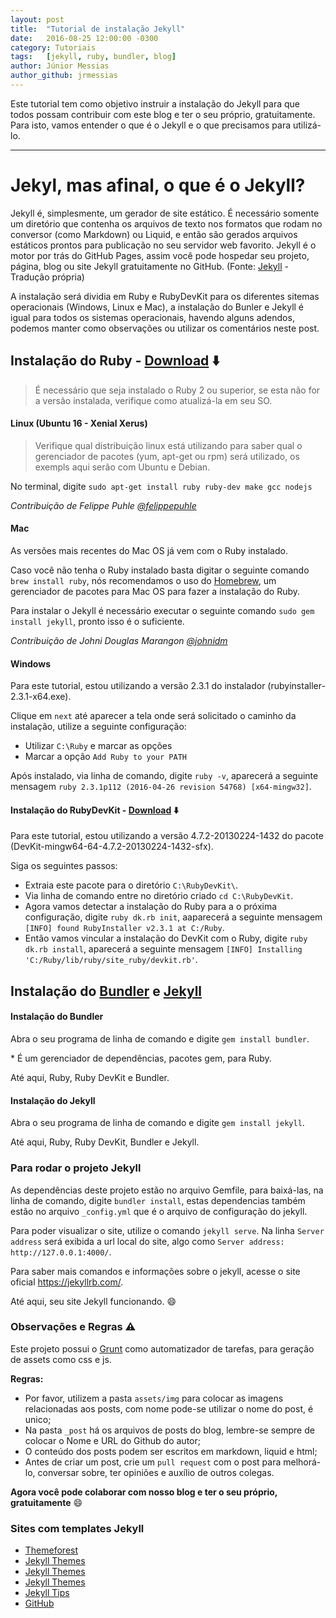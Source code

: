 ```yaml
---
layout: post
title:  "Tutorial de instalação Jekyll"
date:   2016-08-25 12:00:00 -0300
category: Tutoriais
tags:	[jekyll, ruby, bundler, blog]
author: Júnior Messias
author_github: jrmessias
---
```


Este tutorial tem como objetivo instruir a instalação do Jekyll para que todos possam contribuir com este blog e ter o seu próprio, gratuitamente. Para isto, vamos entender o que é o Jekyll e o que precisamos para utilizá-lo.

____

# Jekyl, mas afinal, o que é o Jekyll?

Jekyll é, simplesmente, um gerador de site estático. É necessário somente um diretório que contenha os arquivos de texto nos formatos que rodam no conversor (como Markdown) ou Liquid, e então são gerados arquivos estáticos prontos para publicação no seu servidor web favorito. Jekyll é o motor por trás do GitHub Pages, assim você pode hospedar seu projeto, página, blog ou site Jekyll gratuitamente no GitHub. (Fonte: [Jekyll](https://jekyllrb.com/docs/home/) - Tradução própria)

A instalação será dividia em Ruby e RubyDevKit para os diferentes sitemas operacionais (Windows, Linux e Mac), a instalação do Bunler e Jekyll é igual para todos os sistemas operacionais, havendo alguns adendos, podemos manter como observações ou utilizar os comentários neste post.

## Instalação do Ruby - [Download](http://rubyinstaller.org/downloads/) :arrow_down:

> É necessário que seja instalado o Ruby 2 ou superior, se esta não for a versão instalada, verifique como atualizá-la em seu SO.

#### Linux (Ubuntu 16 - Xenial Xerus)

> Verifique qual distribuição linux está utilizando para saber qual o gerenciador de pacotes (yum, apt-get ou rpm) será utilizado, os exempls aqui serão com Ubuntu e Debian.

No terminal, digite `sudo apt-get install ruby ruby-dev make gcc nodejs`

*Contribuição de Felippe Puhle [@felippepuhle](https://github.com/felippepuhle)*

#### Mac

As versões mais recentes do Mac OS já vem com o Ruby instalado.

Caso você não tenha o Ruby instalado basta digitar o seguinte comando `brew install ruby`, nós recomendamos o uso do [Homebrew](http://brew.sh/), um gerenciador de pacotes para Mac OS para fazer a instalação do Ruby.

Para instalar o Jekyll é necessário executar o seguinte comando `sudo gem install jekyll`, pronto isso é o suficiente.

*Contribuição de Johni Douglas Marangon [@johnidm](https://github.com/johnidm)*

#### Windows 

Para este tutorial, estou utilizando a versão 2.3.1 do instalador (rubyinstaller-2.3.1-x64.exe).

Clique em `next` até aparecer a tela onde será solicitado o caminho da instalação, utilize a seguinte configuração:
- Utilizar `C:\Ruby` e marcar as opções
- Marcar a opção `Add Ruby to your PATH`

Após instalado, via linha de comando, digite `ruby -v`, aparecerá a seguinte mensagem `ruby 2.3.1p112 (2016-04-26 revision 54768) [x64-mingw32]`.

#### Instalação do RubyDevKit - [Download](http://rubyinstaller.org/downloads/) :arrow_down:
Para este tutorial, estou utilizando a versão 4.7.2-20130224-1432 do pacote (DevKit-mingw64-64-4.7.2-20130224-1432-sfx).

Siga os seguintes passos:
- Extraia este pacote para o diretório `C:\RubyDevKit\`.
- Via linha de comando entre no diretório criado `cd C:\RubyDevKit`.
- Agora vamos detectar a instalação do Ruby para a o próxima configuração, digite `ruby dk.rb init`, aaparecerá a seguinte mensagem `[INFO] found RubyInstaller v2.3.1 at C:/Ruby`.
- Então vamos vincular a instalação do DevKit com o Ruby, digite `ruby dk.rb install`, aparecerá a seguinte mensagem `[INFO] Installing 'C:/Ruby/lib/ruby/site_ruby/devkit.rb'`.

## Instalação do [Bundler](http://bundler.io/) e [Jekyll](https://jekyllrb.com/)

#### Instalação do Bundler
Abra o seu programa de linha de comando e digite `gem install bundler`.

\* É um gerenciador de dependências, pacotes gem, para Ruby.

Até aqui, Ruby, Ruby DevKit e Bundler.

#### Instalação do Jekyll
Abra o seu programa de linha de comando e digite `gem install jekyll`.

Até aqui, Ruby, Ruby DevKit, Bundler e Jekyll.

### Para rodar o projeto Jekyll
As dependências deste projeto estão no arquivo Gemfile, para baixá-las, na linha de comando, digite `bundler install`, estas dependencias também estão no arquivo `_config.yml` que é o arquivo de configuração do jekyll.

Para poder visualizar o site, utilize o comando `jekyll serve`. Na linha `Server address` será exibida a url local do site, algo como `Server address: http://127.0.0.1:4000/`.

Para saber mais comandos e informações sobre o jekyll, acesse o site oficial https://jekyllrb.com/.

Até aqui, seu site Jekyll funcionando. :smile:

### Observações e Regras :warning:
Este projeto possui o [Grunt](http://gruntjs.com/) como automatizador de tarefas, para geração de assets como css e js.

**Regras:**
- Por favor, utilizem a pasta `assets/img` para colocar as imagens relacionadas aos posts, com nome pode-se utilizar o nome do post, é unico;
- Na pasta `_post` há os arquivos de posts do blog, lembre-se sempre de colocar o Nome e URL do Github do autor;
- O conteúdo dos posts podem ser escritos em markdown, liquid e html;
- Antes de criar um post, crie um `pull request` com o post para melhorá-lo, conversar sobre, ter opiniões e auxílio de outros colegas.
 
**Agora você pode colaborar com nosso blog e ter o seu próprio, gratuitamente** :smile:

### Sites com templates Jekyll
- [Themeforest](https://themeforest.net/category/static-site-generators/jekyll)
- [Jekyll Themes](http://jekyllthemes.org/)
- [Jekyll Themes](https://jekyllthemes.io/)
- [Jekyll Themes](http://themes.jekyllrc.org/)
- [Jekyll Tips](http://jekyll.tips/templates/)
- [GitHub](https://github.com/jekyll/jekyll/wiki/themes)
